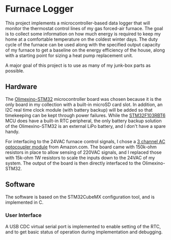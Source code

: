 # Furnace Logger

This project implements a microcontroller-based data logger that will
monitor the thermostat control lines of my gas forced-air furnace.
The goal is to collect some information on how much energy is required
to keep my home at a comfortable temperature on the coldest winter days.
The duty cycle of the furnace can be used along with the specified
output capacity of my furnace to get a baseline on the energy efficiency
of the house, along with a starting point for sizing a heat pump
replacement unit.

A major goal of this project is to use as many of my junk-box parts
as possible.

## Hardware

The
[Olimexino-STM32](https://www.olimex.com/Products/Duino/STM32/OLIMEXINO-STM32/open-source-hardware)
microcontroller board was chosen because it is the
only board in my collection with a built-in microSD card slot.
In addition, an I2C real time clock module (with battery backup) will
be added so that timekeeping can be kept through power failures.
While the
[STM32F103RBT6](https://www.st.com/en/microcontrollers-microprocessors/stm32f103rb.html)
MCU does have a built-in RTC peripheral, the only battery backup solution
of the Olimexino-STM32 is an external LiPo battery, and I don't have a spare
handy.

For interfacing to the 24VAC furnace control signals, I chose a
[3 channel AC optocoupler module](https://www.amazon.com/dp/B0CHJNRZMW)
from Amazon.com.
The board came with 150k-ohm resistors in place to allow sensing of 220VAC
signals, and I replaced those with 15k-ohm 1W resistors to scale the inputs
down to the 24VAC of my system.
The output of the board is then directly interfaced to the Olimexino-STM32.

## Software

The software is based on the STM32CubeMX configuration tool, and is
implemented in C.

### User Interface

A USB CDC virtual serial port is implemented to enable setting of the RTC,
and to get basic status of operation during implementation and debugging.
